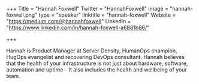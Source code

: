 +++
Title = "Hannah Foxwell"
Twitter = "HannahFoxwell"
image = "hannah-foxwell.png"
type = "speaker"
linktitle = "hannah-foxwell"
Website = "https://medium.com/@hannahfoxwell"
Linkedin = "https://www.linkedin.com/in/hannah-foxwell-a6881b86/"

+++

Hannah is Product Manager at Server Density, HumanOps champion, HugOps evangelist and recovering DevOps consultant. Hannah believes that the health of your infrastructure is not just about hardware, software, automation and uptime – It also includes the health and wellbeing of your team.
